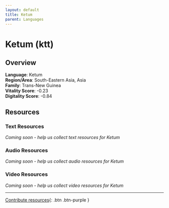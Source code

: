 ```yaml
---
layout: default
title: Ketum
parent: Languages
---
```


# Ketum (ktt)

## Overview

**Language**: Ketum  
**Region/Area**: South-Eastern Asia, Asia  
**Family**: Trans-New Guinea  
**Vitality Score**: -0.23  
**Digitality Score**: -0.84  

## Resources

### Text Resources
*Coming soon - help us collect text resources for Ketum*

### Audio Resources
*Coming soon - help us collect audio resources for Ketum*

### Video Resources
*Coming soon - help us collect video resources for Ketum*

---

[Contribute resources](https://fairtrain.github.io/){: .btn .btn-purple }
